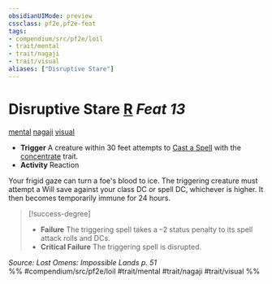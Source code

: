 ```yaml
---
obsidianUIMode: preview
cssclass: pf2e,pf2e-feat
tags:
- compendium/src/pf2e/loil
- trait/mental
- trait/nagaji
- trait/visual
aliases: ["Disruptive Stare"]
---
```

# Disruptive Stare  [R](rules/core-rulebook/chapter-9-playing-the-game.md#Actions "Reaction") *Feat 13*  
[mental](rules/traits/mental.md)  [nagaji](rules/traits/nagaji-loil.md)  [visual](rules/traits/visual.md)  

- **Trigger** A creature within 30 feet attempts to [Cast a Spell](rules/actions/cast-a-spell.md) with the [concentrate](rules/traits/concentrate.md) trait.
- **Activity** Reaction

Your frigid gaze can turn a foe's blood to ice. The triggering creature must attempt a Will save against your class DC or spell DC, whichever is higher. It then becomes temporarily immune for 24 hours.

> [!success-degree] 
> - **Failure** The triggering spell takes a –2 status penalty to its spell attack rolls and DCs.
> - **Critical Failure** The triggering spell is disrupted.

*Source: Lost Omens: Impossible Lands p. 51*  
%% #compendium/src/pf2e/loil #trait/mental #trait/nagaji #trait/visual %%